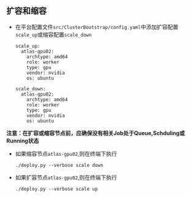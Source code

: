 扩容和缩容
-------------------------------------------------------------------------

* 在平台配置文件`src/ClusterBootstrap/config.yaml`中添加扩容配置`scale_up`或缩容配置`scale_down`

    ```
    scale_up:
      atlas-gpu02:
        archtype: amd64
        role: worker
        type: gpu
        vendor: nvidia
        os: ubuntu

    scale_down:
      atlas-gpu02:
        archtype: amd64
        role: worker
        type: gpu
        vendor: nvidia
        os: ubuntu
    ```

**注意：在扩容或缩容节点前，应确保没有相关Job处于Queue,Schduling或Running状态**

* 如果缩容节点`atlas-gpu02`,则在终端下执行

  `./deploy.py --verbose scale down`

* 如果扩容节点`atlas-gpu02`,则在终端下执行

  `./deploy.py --verbose scale up`

